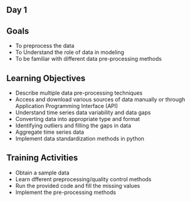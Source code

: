 ## Day 1

Goals
--

- To preprocess the data
- To Understand the role of data in modeling
- To be familiar with different data pre-processing methods

Learning Objectives
--

- Describe multiple data pre-processing techniques
- Access and download various sources of data manually or through Application Programming Interface (API)
- Understand time series data variability and data gaps
- Converting data into appropriate type and format
- Identifying outliers and filling the gaps in data
- Aggregate time series data
- Implement data standardization methods in python


Training Activities
--
- Obtain a sample data
- Learn dfferent preprocessing/quality control methods
- Run the provided code and fill the missing values
- Implement the pre-processing methods

